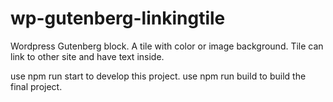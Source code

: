 # wp-gutenberg-linkingtile
Wordpress Gutenberg block. A tile with color or image background. Tile can link to other site and have text inside.

use npm run start to develop this project.
use npm run build to build the final project.
